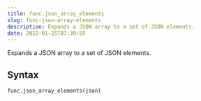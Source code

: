 ```yaml
---
title: func.json_array_elements
slug: func-json-array-elements
description: Expands a JSON array to a set of JSON elements.
date: 2022-01-25T07:39:59
---
```


Expands a JSON array to a set of JSON elements.

## Syntax
```python
func.json_array_elements(json)
```
